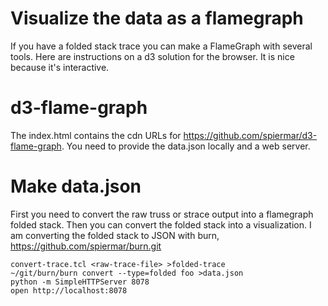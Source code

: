 Visualize the data as a flamegraph
==================================

If you have a folded stack trace you can make a FlameGraph with several tools.
Here are instructions on a d3 solution for the browser. It is nice because it's interactive.

d3-flame-graph
==============
The index.html contains the cdn URLs for https://github.com/spiermar/d3-flame-graph.
You need to provide the data.json locally and a web server.

Make data.json
==============
First you need to convert the raw truss or strace output into a flamegraph folded stack.
Then you can convert the folded stack into a visualization. I am converting the folded stack
to JSON with burn, https://github.com/spiermar/burn.git

```
convert-trace.tcl <raw-trace-file> >folded-trace
~/git/burn/burn convert --type=folded foo >data.json
python -m SimpleHTTPServer 8078
open http://localhost:8078
```

